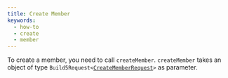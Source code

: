 ```yaml
---
title: Create Member
keywords:
  - how-to
  - create
  - member
---
```


To create a member, you need to call `createMember`.
`createMember` takes an object of type `Build5Request<`[`CreateMemberRequest`](../../../../search-post/interfaces/CreateMemberRequest.md)`>` as parameter.


```tsx file=../../../../../../packages/sdk/examples/member/create.ts#L6-L12
```
